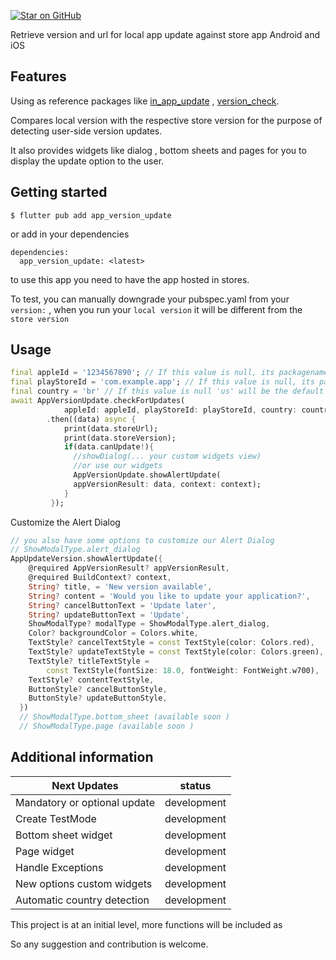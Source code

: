 [![Star on GitHub](https://img.shields.io/github/stars/kauemurakami/app_version_update.svg?style=flat&logo=github&colorB=deeppink&label=stars)](https://github.com/kauemurakami/app_version_update)  

Retrieve version and url for local app update against store app
Android and iOS  

## Features
 Using as reference packages like [in_app_update](https://pub.dev/packages/in_app_update) , [version_check](https://pub.dev/packages/version_check).

Compares local version with the respective store version for the purpose of detecting user-side version updates.

It also provides widgets like dialog , bottom sheets and pages for you to display the update option to the user.

## Getting started

```
$ flutter pub add app_version_update
```
or add in your dependencies
```
dependencies:
  app_version_update: <latest>
```

to use this app you need to have the app hosted in stores.

To test, you can manually downgrade your pubspec.yaml from your ```version:``` , when you run your ```local version``` it will be different from the ```store version```

## Usage

```dart
final appleId = '1234567890'; // If this value is null, its packagename will be considered
final playStoreId = 'com.example.app'; // If this value is null, its packagename will be considered
final country = 'br' // If this value is null 'us' will be the default value
await AppVersionUpdate.checkForUpdates(
            appleId: appleId, playStoreId: playStoreId, country: country)
        .then((data) async {
            print(data.storeUrl);
            print(data.storeVersion);
            if(data.canUpdate!){
              //showDialog(... your custom widgets view) 
              //or use our widgets
              AppVersionUpdate.showAlertUpdate(
              appVersionResult: data, context: context);
            }
         });
```

Customize the Alert Dialog

```dart
// you also have some options to customize our Alert Dialog 
// ShowModalType.alert_dialog
AppUpdateVersion.showAlertUpdate({
    @required AppVersionResult? appVersionResult,
    @required BuildContext? context,
    String? title, = 'New version available',
    String? content = 'Would you like to update your application?',
    String? cancelButtonText = 'Update later',
    String? updateButtonText = 'Update',
    ShowModalType? modalType = ShowModalType.alert_dialog,
    Color? backgroundColor = Colors.white,
    TextStyle? cancelTextStyle = const TextStyle(color: Colors.red),
    TextStyle? updateTextStyle = const TextStyle(color: Colors.green),
    TextStyle? titleTextStyle =
        const TextStyle(fontSize: 18.0, fontWeight: FontWeight.w700),
    TextStyle? contentTextStyle,
    ButtonStyle? cancelButtonStyle,
    ButtonStyle? updateButtonStyle,
  })
  // ShowModalType.bottom_sheet (available soon )
  // ShowModalType.page (available soon )
```

## Additional information

| Next Updates                 | status      |
|------------------------------|-------------|
| Mandatory or optional update | development |
| Create TestMode              | development |
| Bottom sheet widget          | development |
| Page widget                  | development |
| Handle Exceptions            | development |
| New options custom widgets   | development |
| Automatic country detection  | development |

This project is at an initial level, more functions will be included as

So any suggestion and contribution is welcome.